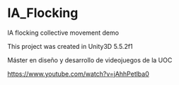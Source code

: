 # IA_Flocking
IA flocking collective movement demo

This project was created in Unity3D 5.5.2f1

Máster en diseño y desarrollo de videojuegos de la UOC

https://www.youtube.com/watch?v=jAhhPetlba0

